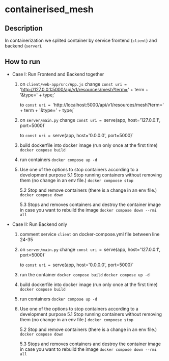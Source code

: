 # containerised_mesh

## Description
In containerization we splited container by service frontend (`client`) and backend (`server`).

## How to run
- Case I: Run Frontend and Backend together
    1. on  `client/web-app/src/App.js`
        change 
        `const uri = `'http://127.0.0.1:5000/api/v1/resources/mesh?term=' + term + '&type=' + type;` 
        
        to
        `const uri = `'http://localhost:5000/api/v1/resources/mesh?term=' + term + '&type=' + type;`

    2. on `server/main.py`
        change 
        `const uri = `serve(app, host='127.0.0.1', port=5000)` 
        
        to
        `const uri = `serve(app, host='0.0.0.0', port=5000)`
        
    3. build dockerfile into docker image (run only once at the first time)
        `docker compose build`

    4. run containers
        `docker compose up -d`
    
    5. Use one of the options to stop containers according to a development purpose 
        5.1 Stop running containers without removing them (no change in an env file.)
            `docker compoose stop`
    
        5.2 Stop and remove containers (there is a change in an env file.)
            `docker compose down`

        5.3 Stops and removes containers and destroy the container image in case you want to rebuild the image
            `docker compose down --rmi all`
   
- Case II: Run Backend only
    1. comment service `client` on docker-compose.yml file between line 24-35

    2. on `server/main.py`
        change 
        `const uri = `serve(app, host='127.0.0.1', port=5000)` 
        
        to
        `const uri = `serve(app, host='0.0.0.0', port=5000)`
    
    3. run the container
        `docker compose build`
        `docker compose up -d`
    
    3. build dockerfile into docker image (run only once at the first time)
        `docker compose build`

    4. run containers
        `docker compose up -d`
    
    5. Use one of the options to stop containers according to a development purpose 
        5.1 Stop running containers without removing them (no change in an env file.)
            `docker compoose stop`
    
        5.2 Stop and remove containers (there is a change in an env file.)
            `docker compose down`

        5.3 Stops and removes containers and destroy the container image in case you want to rebuild the image
            `docker compose down --rmi all`